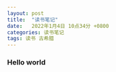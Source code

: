 ```yaml
---
layout: post
title:  "读书笔记"
date:   2022年1月4日 10点34分 +0800
categories: 读书笔记
tags: 读书 古希腊
---
```


### Hello world
